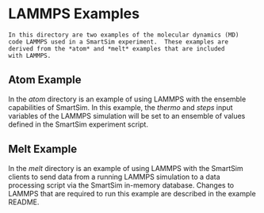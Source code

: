 # LAMMPS Examples

    In this directory are two examples of the molecular dynamics (MD)
    code LAMMPS used in a SmartSim experiment.  These examples are
    derived from the *atom* and *melt* examples that are included
    with LAMMPS.

## Atom Example

   In the *atom* directory is an example of using LAMMPS with the
   ensemble capabilities of SmartSim.  In this example,
   the *thermo* and *steps* input variables of the LAMMPS simulation
   will be set to an ensemble of values defined in the SmartSim
   experiment script.

## Melt Example

   In the *melt* directory is an example of using LAMMPS with
   the SmartSim clients to send data from a running LAMMPS
   simulation to a data processing script via the SmartSim
   in-memory database.  Changes to LAMMPS that are required
   to run this example are described in the example README.
